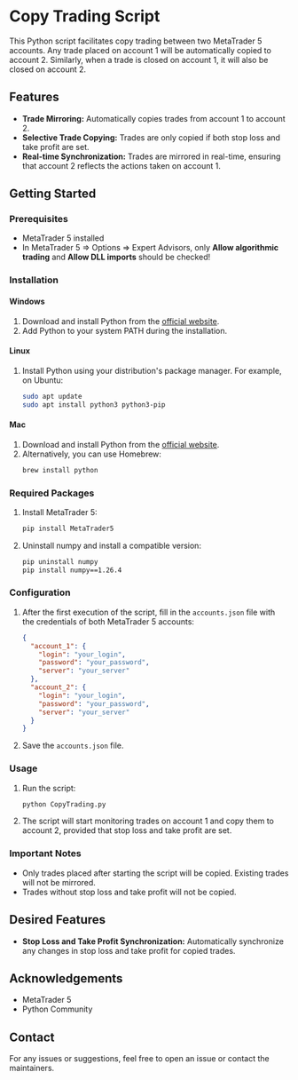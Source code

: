 # Copy Trading Script

This Python script facilitates copy trading between two MetaTrader 5 accounts. Any trade placed on account 1 will be automatically copied to account 2. Similarly, when a trade is closed on account 1, it will also be closed on account 2.

## Features
- **Trade Mirroring:** Automatically copies trades from account 1 to account 2.
- **Selective Trade Copying:** Trades are only copied if both stop loss and take profit are set.
- **Real-time Synchronization:** Trades are mirrored in real-time, ensuring that account 2 reflects the actions taken on account 1.

## Getting Started

### Prerequisites
- MetaTrader 5 installed
- In MetaTrader 5 => Options => Expert Advisors, only **Allow algorithmic trading** and **Allow DLL imports** should be checked!

### Installation

#### Windows
1. Download and install Python from the [official website](https://www.python.org/downloads/).
2. Add Python to your system PATH during the installation.

#### Linux
1. Install Python using your distribution's package manager. For example, on Ubuntu:
    ```bash
    sudo apt update
    sudo apt install python3 python3-pip
    ```

#### Mac
1. Download and install Python from the [official website](https://www.python.org/downloads/).
2. Alternatively, you can use Homebrew:
    ```bash
    brew install python
    ```

### Required Packages
1. Install MetaTrader 5:
    ```bash
    pip install MetaTrader5
    ```
2. Uninstall numpy and install a compatible version:
    ```bash
    pip uninstall numpy
    pip install numpy==1.26.4
    ```

### Configuration
1. After the first execution of the script, fill in the `accounts.json` file with the credentials of both MetaTrader 5 accounts:
    ```json
    {
      "account_1": {
        "login": "your_login",
        "password": "your_password",
        "server": "your_server"
      },
      "account_2": {
        "login": "your_login",
        "password": "your_password",
        "server": "your_server"
      }
    }
    ```
2. Save the `accounts.json` file.

### Usage
1. Run the script:
    ```bash
    python CopyTrading.py
    ```
2. The script will start monitoring trades on account 1 and copy them to account 2, provided that stop loss and take profit are set.

### Important Notes
- Only trades placed after starting the script will be copied. Existing trades will not be mirrored.
- Trades without stop loss and take profit will not be copied.

## Desired Features
- **Stop Loss and Take Profit Synchronization:** Automatically synchronize any changes in stop loss and take profit for copied trades.

## Acknowledgements
- MetaTrader 5
- Python Community

## Contact
For any issues or suggestions, feel free to open an issue or contact the maintainers.
